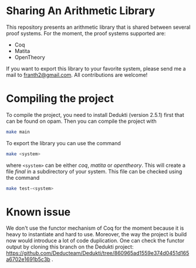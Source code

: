 # Sharing An Arithmetic Library
This repository presents an arithmetic library that is shared between several proof systems. For the moment, the proof systems supported are:
- Coq
- Matita
- OpenTheory

If you want to export this library to your favorite system, please send me a mail to franth2@gmail.com. All contributions are welcome!

# Compiling the project

To compile the project, you need to install Dedukti (version 2.5.1) first that can be found on opam. Then you can compile the project with

``` bash
make main
```

To export the library you can use the command

``` bash
make <system>
```

where `<system>` can be either *coq*, *matita* or *opentheory*. This will create a file *final* in a subdirectory of your system. This file can be checked using the command

``` bash
make test-<system>
```

# Known issue

We don't use the functor mechanism of Coq for the moment because it is heavy to instantiate and hard to use. Moreover, the way the project is build now would introduce a lot of code duplication. One can check the functor output by cloning this branch on the Dedukti project: https://github.com/Deducteam/Dedukti/tree/860965ad1559e374d0451d165a6702e1691b5c3b .

